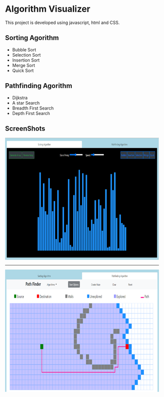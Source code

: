 # Algorithm Visualizer

This project is developed using javascript, html and CSS.

## Sorting Agorithm
<ul>
  <li>Bubble Sort</li>
  <li>Selection Sort</li>
  <li>Insertion Sort</li>
  <li>Merge Sort</li>
  <li>Quick Sort</li>
</ul>


## Pathfinding Agorithm
<ul>
  <li>Dijkstra</li>
  <li>A star Search</li>
  <li>Breadth First Search</li>
  <li>Depth First Search</li>
</ul>

## ScreenShots

<div>
  <img src="./Image/Screenshot 2021-07-22 234442.png" alt="Sorting" height="400dp">
</div>

---

<div>
  <img src="./Image/Screenshot 2021-07-22 234622.png" alt="Sorting" height="400dp">
</div>


